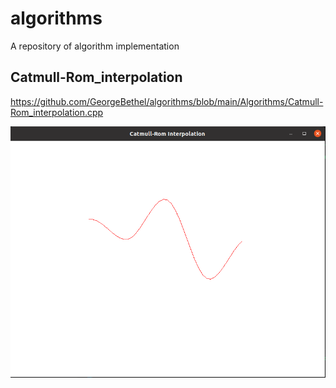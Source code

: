 # algorithms
A repository of algorithm implementation

## Catmull-Rom_interpolation

https://github.com/GeorgeBethel/algorithms/blob/main/Algorithms/Catmull-Rom_interpolation.cpp

![Alt catmull-rom-interpolation plot](https://github.com/GeorgeBethel/algorithms/blob/main/images/catmull-rom-spline.png)


